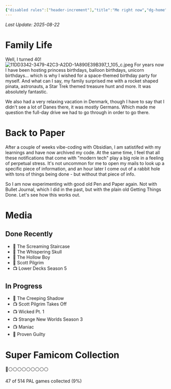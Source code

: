 ```yaml
---
{"disabled rules":["header-increment"],"title":"Me right now","dg-home":false,"dg-publish":true,"dg-pinned":false,"created-date":"2025-04-27T10:27:42","updated-date":"2025-08-29T08:58:56","dg-home-link":false,"hide-layout-footer-pageupdate":true,"aliases":["Me right now"],"linter-yaml-title-alias":"Me right now","dg-path":"now.md","permalink":"/now/","dgPassFrontmatter":true}
---
```

_Last Update: 2025-08-22_

# Family Life
Well, I turned 40!
![11DD3342-3479-42C3-A2DD-1A890E39B397_1_105_c.jpeg](/img/user/attachments/11DD3342-3479-42C3-A2DD-1A890E39B397_1_105_c.jpeg)
For years now I have been hosting princess birthdays, balloon birthdays, unicorn birthdays... which is why I wished for a space-themed birthday party for myself. And what can I say, my family surprised me with a rocket shaped pinata, astronauts, a Star Trek themed treasure hunt and more. It was absolutely fantastic.

We also had a very relaxing vacation in Denmark, though I have to say that I didn't see a lot of Danes there, it was mostly Germans. Which made me question the full-day drive we had to go through in order to go there.

# Back to Paper
After a couple of weeks vibe-coding with Obsidian, I am satistifed with my learnings and have now archived my code. At the same time, I feel that all these notifications that come with "modern tech" play a big role in a feeling of perpetual stress. It's not uncommon for me to open my mails to look up a specific piece of information, and an hour later I come out of a rabbit hole with tons of things being done - but without that piece of info.

So I am now experimenting with good old Pen and Paper again. Not with Bullet Journal, which I did in the past, but with the plain old Getting Things Done. Let's see how this works out.

# Media
## Done Recently
- 📖 The Screaming Staircase
- 📖 The Whispering Skull
- 📖 The Hollow Boy
- 📖 Scott Pilgrim
- 📺 Lower Decks Season 5

## In Progress
- 📖 The Creeping Shadow
- 📺 Scott Pilgrim Takes Off
- 📺 Wicked Pt. 1
- 📺 Strange New Worlds Season 3
- 📺 Maniac
- 📖 Proven Guilty

# Super Famicom Collection
👾⚪️⚪️⚪️⚪️⚪️⚪️⚪️⚪️⚪️

47 of 514 PAL games collected (9%)  
